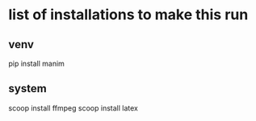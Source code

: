 # list of installations to make this run
## venv
pip install manim

## system
scoop install ffmpeg
scoop install latex